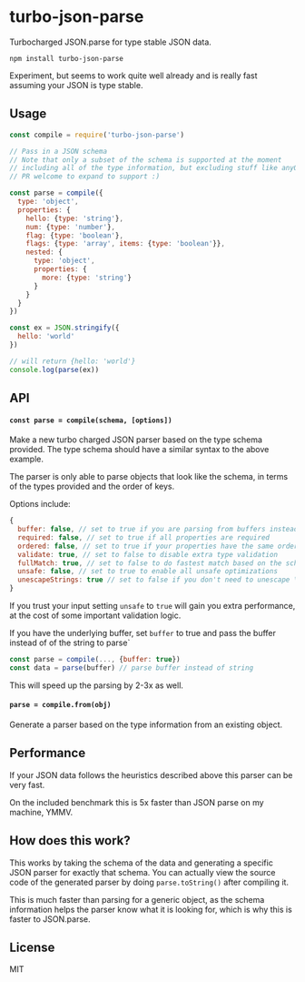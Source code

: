 # turbo-json-parse

Turbocharged JSON.parse for type stable JSON data.

```
npm install turbo-json-parse
```

Experiment, but seems to work quite well already
and is really fast assuming your JSON is type stable.

## Usage

``` js
const compile = require('turbo-json-parse')

// Pass in a JSON schema
// Note that only a subset of the schema is supported at the moment
// including all of the type information, but excluding stuff like anyOf
// PR welcome to expand to support :)

const parse = compile({
  type: 'object',
  properties: {
    hello: {type: 'string'},
    num: {type: 'number'},
    flag: {type: 'boolean'},
    flags: {type: 'array', items: {type: 'boolean'}},
    nested: {
      type: 'object',
      properties: {
        more: {type: 'string'}
      }
    }
  }
})

const ex = JSON.stringify({
  hello: 'world'
})

// will return {hello: 'world'}
console.log(parse(ex))
```

## API

#### `const parse = compile(schema, [options])`

Make a new turbo charged JSON parser based on the type schema provided.
The type schema should have a similar syntax to the above example.

The parser is only able to parse objects that look like the schema,
in terms of the types provided and the order of keys.

Options include:

```js
{
  buffer: false, // set to true if you are parsing from buffers instead of strings
  required: false, // set to true if all properties are required
  ordered: false, // set to true if your properties have the same order always
  validate: true, // set to false to disable extra type validation
  fullMatch: true, // set to false to do fastest match based on the schema (unsafe!) 
  unsafe: false, // set to true to enable all unsafe optimizations
  unescapeStrings: true // set to false if you don't need to unescape \ chars
}
```

If you trust your input setting `unsafe` to `true` will gain you extra performance, at the cost of some important validation logic.

If you have the underlying buffer, set `buffer` to true and pass the buffer instead of of the string to parse`

```js
const parse = compile(..., {buffer: true})
const data = parse(buffer) // parse buffer instead of string
```

This will speed up the parsing by 2-3x as well.

#### `parse = compile.from(obj)`

Generate a parser based on the type information from an existing object.

## Performance

If your JSON data follows the heuristics described above this parser can be very fast.

On the included benchmark this is 5x faster than JSON parse on my machine, YMMV.

## How does this work?

This works by taking the schema of the data and generating a specific JSON parser for exactly that schema.
You can actually view the source code of the generated parser by doing `parse.toString()` after compiling it.

This is much faster than parsing for a generic object, as the schema information helps the parser know what
it is looking for, which is why this is faster to JSON.parse.

## License

MIT
